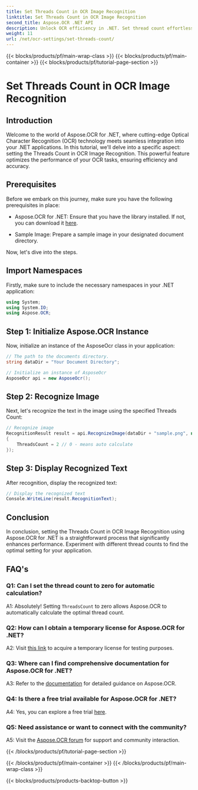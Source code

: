 ```yaml
---
title: Set Threads Count in OCR Image Recognition
linktitle: Set Threads Count in OCR Image Recognition
second_title: Aspose.OCR .NET API
description: Unlock OCR efficiency in .NET. Set thread count effortlessly with Aspose.OCR. Boost accuracy and speed.
weight: 11
url: /net/ocr-settings/set-threads-count/
---
```


{{< blocks/products/pf/main-wrap-class >}}
{{< blocks/products/pf/main-container >}}
{{< blocks/products/pf/tutorial-page-section >}}

# Set Threads Count in OCR Image Recognition

## Introduction

Welcome to the world of Aspose.OCR for .NET, where cutting-edge Optical Character Recognition (OCR) technology meets seamless integration into your .NET applications. In this tutorial, we'll delve into a specific aspect: setting the Threads Count in OCR Image Recognition. This powerful feature optimizes the performance of your OCR tasks, ensuring efficiency and accuracy.

## Prerequisites

Before we embark on this journey, make sure you have the following prerequisites in place:

- Aspose.OCR for .NET: Ensure that you have the library installed. If not, you can download it [here](https://releases.aspose.com/ocr/net/).

- Sample Image: Prepare a sample image in your designated document directory.

Now, let's dive into the steps.

## Import Namespaces

Firstly, make sure to include the necessary namespaces in your .NET application:

```csharp
using System;
using System.IO;
using Aspose.OCR;
```

## Step 1: Initialize Aspose.OCR Instance

Now, initialize an instance of the AsposeOcr class in your application:

```csharp
// The path to the documents directory.
string dataDir = "Your Document Directory";

// Initialize an instance of AsposeOcr
AsposeOcr api = new AsposeOcr();
```

## Step 2: Recognize Image

Next, let's recognize the text in the image using the specified Threads Count:

```csharp
// Recognize image
RecognitionResult result = api.RecognizeImage(dataDir + "sample.png", new RecognitionSettings
{
    ThreadsCount = 2 // 0 - means auto calculate
});
```

## Step 3: Display Recognized Text

After recognition, display the recognized text:

```csharp
// Display the recognized text
Console.WriteLine(result.RecognitionText);
```

## Conclusion

In conclusion, setting the Threads Count in OCR Image Recognition using Aspose.OCR for .NET is a straightforward process that significantly enhances performance. Experiment with different thread counts to find the optimal setting for your application.

## FAQ's

### Q1: Can I set the thread count to zero for automatic calculation?

A1: Absolutely! Setting `ThreadsCount` to zero allows Aspose.OCR to automatically calculate the optimal thread count.

### Q2: How can I obtain a temporary license for Aspose.OCR for .NET?

A2: Visit [this link](https://purchase.aspose.com/temporary-license/) to acquire a temporary license for testing purposes.

### Q3: Where can I find comprehensive documentation for Aspose.OCR for .NET?

A3: Refer to the [documentation](https://reference.aspose.com/ocr/net/) for detailed guidance on Aspose.OCR.

### Q4: Is there a free trial available for Aspose.OCR for .NET?

A4: Yes, you can explore a free trial [here](https://releases.aspose.com/).

### Q5: Need assistance or want to connect with the community?

A5: Visit the [Aspose.OCR forum](https://forum.aspose.com/c/ocr/16) for support and community interaction.

{{< /blocks/products/pf/tutorial-page-section >}}

{{< /blocks/products/pf/main-container >}}
{{< /blocks/products/pf/main-wrap-class >}}

{{< blocks/products/products-backtop-button >}}
